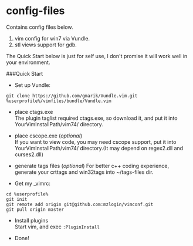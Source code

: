 config-files
=======

Contains config files below.

1. vim config for win7 via Vundle.  
2. stl views support for gdb.  

The Quick Start below is just for self use, I don't promise it will work well in your environment.

###Quick Start

* Set up Vundle:

```
git clone https://github.com/gmarik/Vundle.vim.git %userprofile%/vimfiles/bundle/Vundle.vim
```

* place ctags.exe  
The plugin taglist required ctags.exe, so download it, and put it into YourVimInstallPath/vim74/ directory.

* place cscope.exe (*optional*)  
If you want to view code, you may need cscope support, put it into YourVimInstallPath/vim74/ directory.(It may depend on regex2.dll and curses2.dll)

* generate tags files (*optional*)
For better c++ coding experience, generate your crttags and win32tags into ~/tags-files dir.

* Get my _vimrc:

```
cd %userprofile%
git init
git remote add origin git@github.com:mzlogin/vimconf.git
git pull origin master
```

* Install plugins  
Start vim, and exec `:PluginInstall`

* Done!
